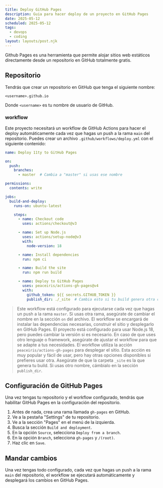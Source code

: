 ```yaml
---
title: Deploy GitHub Pages
description: Guia para hacer deploy de un proyecto en GitHub Pages
date: 2025-05-12
scheduled: 2025-05-12
tags:
  - devops
  - coding
layout: layouts/post.njk
---
```


Github Pages es una herramienta que permite alojar sitios web estáticos directamente desde un repositorio en GitHub totalmente gratis.

## Repositorio

Tendrás que crear un repositorio en GitHub que tenga el siguiente nombre:

```
<username>.github.io
```

Donde `<username>` es tu nombre de usuario de GitHub.

### workflow

Este proyecto necesitará un workflow de GitHub Actions para hacer el deploy automáticamente cada vez que hagas un push a la rama `main` del repositorio. Puedes crear un archivo `.github/workflows/deploy.yml` con el siguiente contenido:

```yaml
name: Deploy 11ty to GitHub Pages

on:
  push:
    branches:
      - master  # Cambia a "master" si usas ese nombre

permissions:
  contents: write

jobs:
  build-and-deploy:
    runs-on: ubuntu-latest

    steps:
      - name: Checkout code
        uses: actions/checkout@v3

      - name: Set up Node.js
        uses: actions/setup-node@v3
        with:
          node-version: 18

      - name: Install dependencies
        run: npm ci

      - name: Build the site
        run: npm run build

      - name: Deploy to GitHub Pages
        uses: peaceiris/actions-gh-pages@v4
        with:
          github_token: ${{ secrets.GITHUB_TOKEN }}
          publish_dir: ./_site  # Cambia esto si tu build genera otra carpeta
```

> Este workflow está configurado para ejecutarse cada vez que hagas un push a la rama `master`. Si usas otra rama, asegúrate de cambiar el nombre en la sección `on` del archivo.
> El workflow se encargará de instalar las dependencias necesarias, construir el sitio y desplegarlo en GitHub Pages.
> El proyecto está configurado para usar Node.js 18, pero puedes cambiar la versión si es necesario. En caso de que uses otro lenguaje o framework, asegúrate de ajustar el workflow para que se adapte a tus necesidades.
> El workflow utiliza la acción `peaceiris/actions-gh-pages` para desplegar el sitio. Esta acción es muy popular y fácil de usar, pero hay otras opciones disponibles si prefieres usar otra.
> Asegúrate de que la carpeta `_site` es la que genera tu build. Si usas otro nombre, cámbialo en la sección `publish_dir`.

## Configuración de GitHub Pages

Una vez tengas tu repositorio y el workflow configurado, tendrás que habilitar GitHub Pages en la configuración del repositorio.
1. Antes de nada, crea una rama llamada `gh-pages` en GitHub.
2. Ve a la pestaña "Settings" de tu repositorio.
3. Ve a la sección "Pages" en el menú de la izquierda.
4. Busca la sección `Build and deployment`.
5. En la opción `Source`, selecciona `Deploy from a branch`.
6. En la opción `Branch`, selecciona `gh-pages` y `/(root)`.
7. Haz clic en `Save`.

## Mandar cambios

Una vez tengas todo configurado, cada vez que hagas un push a la rama `main` del repositorio, el workflow se ejecutará automáticamente y desplegará los cambios en GitHub Pages.